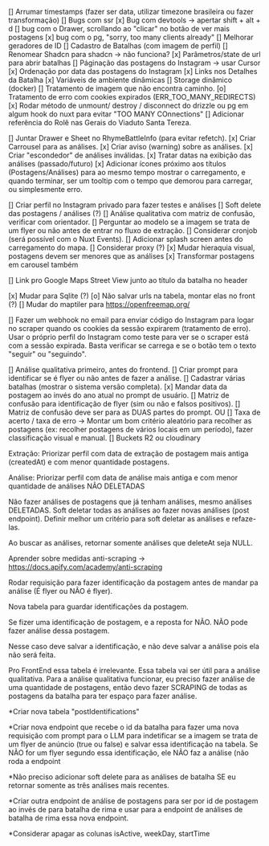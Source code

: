 [] Arrumar timestamps (fazer ser data, utilizar timezone brasileira ou fazer transformação)
[] Bugs com ssr
[x] Bug com devtools -> apertar shift + alt + d
[] bug com o Drawer, scrollando ao "clicar" no botão de ver mais postagens
[x] bug com o pg, "sorry, too many clients already"
[] Melhorar geradores de ID
[] Cadastro de Batalhas (com imagem de perfil)
[] Renomear Shadcn para shadcn -> não funciona?
[x] Parâmetros/state de url para abrir batalhas
[] Páginação das postagens do Instagram -> usar Cursor
[x] Ordenação por data das postagens do Instagram
[x] Links nos Detalhes da Batalha
[x] Variáveis de ambiente dinâmicas
[] Storage dinâmico (docker)
[] Tratamento de imagem que não encontra caminho.
[o] Tratamento de erro com cookies expirados (ERR_TOO_MANY_REDIRECTS)
[x] Rodar método de unmount/ destroy / disconnect do drizzle ou pg em algum hook do nuxt para evitar "TOO MANY COnnections"
[] Adicionar referência do Rolê nas Gerais do Viaduto Santa Tereza.

[] Juntar Drawer e Sheet no RhymeBattleInfo (para evitar refetch).
[x] Criar Carrousel para as análises.
[x] Criar aviso (warning) sobre as análises.
[x] Criar "escondedor" de análises inválidas.
[x] Tratar datas na exibição das análises (passado/futuro)
[x] Adicionar ícones próximo aos títulos (Postagens/Análises) para ao mesmo tempo mostrar o carregamento, e quando terminar, ser um tooltip com o tempo que demorou para carregar, ou simplesmente erro.

<!-- [] Criar timer para datas futuras. -->

[] Criar perfil no Instagram privado para fazer testes e análises
[] Soft delete das postagens / análises (?)
[] Análise qualitativa com matriz de confusão, verificar com orientador.
[] Perguntar ao modelo se a imagem se trata de um flyer ou não antes de entrar no fluxo de extração.
[] Considerar cronjob (será possível com o Nuxt Events).
[] Adicionar splash screen antes do carregamento do mapa.
[] Considerar proxy (?)
[x] Mudar hieraquia visual, postagens devem ser menores que as análises
[x] Transformar postagens em carousel também

<!-- [] Várias contas do Instagram -->

[] Link pro Google Maps Street View junto ao título da batalha no header


[x] Mudar para Sqlite (?)
[o] Não salvar urls na tabela, montar elas no front (?)
[] Mudar do maptiler para https://openfreemap.org/

[] Fazer um webhook no email para enviar código do Instagram para logar no scraper quando os cookies da sessão expirarem (tratamento de erro).
Usar o próprio perfil do Instagram como teste para ver se o scraper está com a sessão expirada.
Basta verificar se carrega e se o botão tem o texto "seguir" ou "seguindo".

[] Análise qualitativa primeiro, antes do frontend.
[] Criar prompt para identificar se é flyer ou não antes de fazer a análise.
[] Cadastrar várias batalhas (mostrar o sistema versão completa).
[x] Mandar data da postagem ao invés do ano atual no prompt de usuário.
[] Matriz de confusão para identificação de flyer (sim ou não e falsos positivos).
[] Matriz de confusão deve ser para as DUAS partes do prompt.
OU
[] Taxa de acerto / taxa de erro -> Montar um bom critério aleatório para recolher as postagens (ex: recolher postagens de vários locais em um período), fazer classificação visual e manual.
[] Buckets R2 ou cloudinary

Extração:
Priorizar perfil com data de extração de postagem mais antiga (createdAt) e com menor quantidade postagens.

Análise:
Priorizar perfil com data de análise mais antiga e com menor quantidade de análises NÃO DELETADAS

Não fazer análises de postagens que já tenham análises, mesmo análises DELETADAS.
Soft deletar todas as análises ao fazer novas análises (post endpoint).
Definir melhor um critério para soft deletar as análises e refaze-las.

Ao buscar as análises, retornar somente análises que deleteAt seja NULL.

Aprender sobre medidas anti-scraping ->
https://docs.apify.com/academy/anti-scraping

Rodar requisição para fazer identificação da postagem antes de mandar pa análise (É flyer ou NÃO é flyer).

Nova tabela para guardar identificações da postagem.

Se fizer uma identificação de postagem, e a reposta for NÃO.
NÃO pode fazer análise dessa postagem.

Nesse caso deve salvar a identificação, e não deve salvar a análise pois ela não será feita.

Pro FrontEnd essa tabela é irrelevante.
Essa tabela vai ser útil para a análise qualitativa.
Para a análise qualitativa funcionar, eu preciso fazer análise de uma quantidade de postagens, então devo fazer SCRAPING de todas as postagens da batalha para ter espaço para fazer análise.

\*Criar nova tabela "postIdentifications"

\*Criar nova endpoint que recebe o id da batalha para fazer uma nova requisição com prompt para o LLM para indetificar se a imagem se trata de um flyer de anúncio (true ou false) e salvar essa identificação na tabela. Se NÃO for um flyer segundo essa identificação, ele NÃO faz a análise (não roda a endpoint

\*Não preciso adicionar soft delete para as análises de batalha SE eu retornar somente as três análises mais recentes.

\*Criar outra endpoint de análise de postagens para ser por id de postagem ao invés de para batalha de rima e usar para a endpoint de análises de batalha de rima essa nova endpoint.

\*Considerar apagar as colunas isActive, weekDay, startTime

<!-- Tentei, porém ficou esquisito e travado por conta do render do mapa -->
<!-- [] Tamanho dinâmico dos modais -> alinhamento do marcador ao centro  -->
